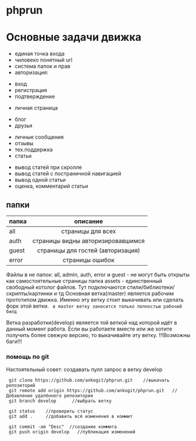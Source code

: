 # phprun

# Основные задачи движка
* единая точка входа
* чиловеко понятный url
* система папок и прав
* авторизация:
- вход
- регистрация
- подтверждение
* личная страница
- блог
- друзья
* личные сообщения
* отзывы
* тех.поддержка
* статьи
- вывод статей при скролле
- вывод статей с постраничной навигацией
- вывод одной статьи
- оценка, комментарий статьи
## папки
| папка | описание |
| ----- |:------------------:|
| all   | страницы для всех |
| auth  | страницы видны авторизировавшимся |
| guest | страницы для гостей (авторизация) |
| error | страницы ошибок |

Файлы в не папок: all, admin, auth, error и guest - не могут быть открыты как самостоятельные страницы 
папка assets - единственный свободный котолог файлов. Тут подключаются стили/библиотеки/скрипты/картинки и тд
Основная ветка(master) является рабочим прототипом движка. Именно эту ветку стоит выкачивать или сделать форк этой ветки.
``` в master ветку заносится только полностью рабочий билд```

Ветка разработки(develop) является той веткой над которой идёт в данный момент работа. Если вы работаете вместе или же хотите получить более свежую версию, то выкачивайте эту ветку. !!!Возможны баги!!!

### помощь по git
Настоятельный совет: создавать пулл запрос в ветку develop
```
 git clone https://github.com/ankogit/phprun.git    //выкачать репозиторий
 git remote add origin https://github.com/ankogit/phprun.git   //Добавление удалённого репозитория 
 git branch develop      //выбрать ветку

 git status    //проверить статус
 git add .     //добавить всё изменения в коммит

 git commit -am "Desc"  //создание коммита
 git push origin develop   //публикация изменений

```
